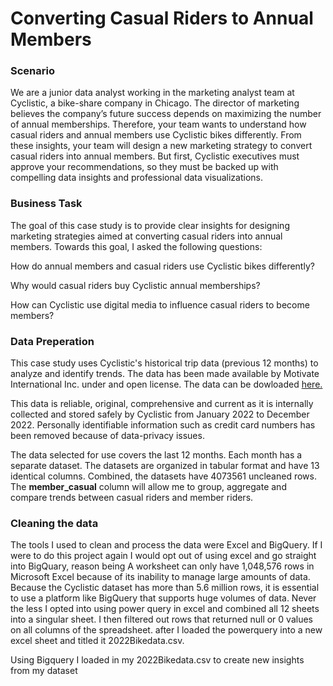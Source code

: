 # Converting Casual Riders to Annual Members 


### Scenario
We are a junior data analyst working in the marketing analyst team at Cyclistic, a bike-share company in Chicago. The director of marketing believes the company’s future success depends on maximizing the number of annual memberships. Therefore, your team wants to understand how casual riders and annual members use Cyclistic bikes differently. From these insights, your team will design a new marketing strategy to convert casual riders into annual members. But first, Cyclistic executives must approve your recommendations, so they must be backed up with compelling data insights and professional data visualizations.

### Business Task
The goal of this case study is to provide clear insights for designing marketing strategies aimed at converting casual riders into annual members. Towards this goal, I asked the following questions:

How do annual members and casual riders use Cyclistic bikes differently?

Why would casual riders buy Cyclistic annual memberships?

How can Cyclistic use digital media to influence casual riders to become members?


### Data Preperation
This case study uses Cyclistic's historical trip data (previous 12 months) to analyze and identify trends. The data has been made available by Motivate International Inc. under and open license. The data can be dowloaded [here.](https://divvy-tripdata.s3.amazonaws.com/index.html)

This data is reliable, original, comprehensive and current as it is internally collected and stored safely by Cyclistic from January 2022 to December 2022. Personally identifiable information  such as credit card numbers has been removed because of data-privacy issues.

The data selected for use covers the last 12 months. Each month has a separate dataset. The datasets are organized in tabular format and have 13 identical columns. Combined, the datasets have 4073561 uncleaned rows. The **member_casual** column will allow me to group, aggregate and compare trends between casual riders and member riders. 

### Cleaning the data 
The tools I used to clean and process the data were Excel and BigQuery. If I were to do this project again I would opt out of using excel and go straight into BigQuary, reason being A worksheet can only have 1,048,576 rows in Microsoft Excel because of its inability to manage large amounts of data. Because the Cyclistic dataset has more than 5.6 million rows, it is essential to use a platform like BigQuery that supports huge volumes of data. Never the less I opted into using power query in excel and combined all 12 sheets into a singular sheet. I then filtered out rows that returned null or 0 values on all columns of the spreadsheet. after I loaded the powerquery into a new excel sheet and titled it 2022Bikedata.csv.

Using Bigquery I loaded in my 2022Bikedata.csv to create new insights from my dataset

